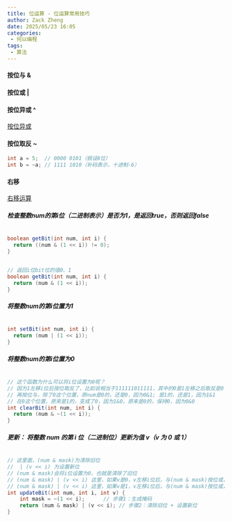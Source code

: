 ```yaml
---
title: 位运算 - 位运算常用技巧
author: Zack Zheng
date: 2025/05/23 16:05
categories:
 - 何以编程
tags:
 - 算法
---
```


#### 按位与 &

<simple-img src="https://gitee.com/zackzhengxy/picGallery/raw/main/imgs/按位与运算.png"></simple-img>

<simple-img src="https://gitee.com/zackzhengxy/picGallery/raw/main/imgs/按位与常见用途1.png"></simple-img>

<simple-img src="https://gitee.com/zackzhengxy/picGallery/raw/main/imgs/按位与常见用途2.png"></simple-img>


#### 按位或 |

<simple-img src="https://gitee.com/zackzhengxy/picGallery/raw/main/imgs/按位或运算.png"></simple-img>

<simple-img src="https://gitee.com/zackzhengxy/picGallery/raw/main/imgs/按位或常见用途1.png"></simple-img>
<simple-img src="https://gitee.com/zackzhengxy/picGallery/raw/main/imgs/按位或常见用途2.png"></simple-img>
<simple-img src="https://gitee.com/zackzhengxy/picGallery/raw/main/imgs/按位或常见用途3.png"></simple-img>
<simple-img src="https://gitee.com/zackzhengxy/picGallery/raw/main/imgs/按位或常见用途4.png"></simple-img>
<simple-img src="https://gitee.com/zackzhengxy/picGallery/raw/main/imgs/按位或常见用途5.png"></simple-img>
<simple-img src="https://gitee.com/zackzhengxy/picGallery/raw/main/imgs/按位或常见用途6.png"></simple-img>
<simple-img src="https://gitee.com/zackzhengxy/picGallery/raw/main/imgs/按位或常见用途7.png"></simple-img>

#### 按位异或 ^

[按位异或](./异或运算规则.md)

#### 按位取反 ~

```c
int a = 5;  // 0000 0101（假设8位）
int b = ~a; // 1111 1010（补码表示，十进制-6）
```

#### 右移

[右移运算](./右移运算.md)


##### 检查整数num的第i位（二进制表示）是否为1，是返回true，否则返回false

```java

boolean getBit(int num, int i) {
  return ((num & (1 << i)) != 0);
}


// 返回i位bit位的值0、1
boolean getBit(int num, int i) {
  return (num & (1 << i));
}

```

##### 将整数num的第i位置为1

```java

int setBit(int num, int i) {
  return (num | (1 << i));
}

```

##### 将整数num的第i位置为0

```java

// 这个函数为什么可以将i位设置为0呢？
// 因为1左移i位后按位取反了，比如说相当于111111011111，其中的0是1左移之后取反是0
// 再按位与，除了0这个位置，原num是0的，还是0，因为0&1; 是1的，还是1，因为1&1
// 在0这个位置，原来是1的，变成了0，因为1&0，原来是0的，保持0，因为0&0
int clearBit(int num, int i) {
  return (num & ~(1 << i));
}


```

##### 更新： 将整数 num 的第 i 位（二进制位）更新为值 v（v 为 0 或 1）

```java

// 这里面，(num & mask)为清除旧位
//  | (v << i) 为设置新位
// (num & mask)会将i位设置为0，也就是清除了旧位
// (num & mask) | (v << i) 这里，如果v是0，v左移i位后，与(num & mask)按位或，原位都会保持不变，i位因为前置为0了，所以按位或还是0
// (num & mask) | (v << i) 这里，如果v是1，v左移i位后，与(num & mask)按位或，原位都会保持不变，i位前置位0，与1或运算，为1
int updateBit(int num, int i, int v) {
    int mask = ~(1 << i);      // 步骤1：生成掩码
    return (num & mask) | (v << i); // 步骤2：清除旧位 + 设置新位
}

```
